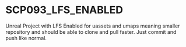 # SCP093_LFS_ENABLED
Unreal Project with LFS Enabled for uassets and umaps meaning smaller repository and should be able to clone and pull faster.
Just commit and push like normal.
